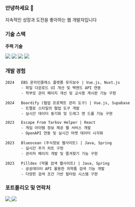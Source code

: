 ### 안녕하세요 👋 
지속적인 성장과 도전을 좋아하는 웹 개발자입니다

### 기술 스택

**주력 기술**
<div>
<img src="https://img.shields.io/badge/JavaScript-F7DF1E?style=for-the-badge&logo=JavaScript&logoColor=black"/>
<img src="https://img.shields.io/badge/Vue.js-4FC08D?style=for-the-badge&logo=vue.js&logoColor=white"/>
<img src="https://img.shields.io/badge/React-61DAFB?style=for-the-badge&logo=react&logoColor=black"/>
<img src="https://img.shields.io/badge/Java-007396?style=for-the-badge&logo=java&logoColor=white"/>
</div>

### 개발 경험
```
2024   EBS 온라인클래스 플랫폼 유지보수 | Vue.js, Nuxt.js
       - 파일 다운로드 UI 개선 및 백엔드 API 연동
       - 학부모 관리 페이지 개선 및 교사용 게시판 기능 구현

2024   Boardify (협업 프로젝트 관리 도구) | Vue.js, Supabase
       - 트렐로 스타일의 협업 도구 개발
       - 실시간 데이터 동기화 및 드래그 앤 드롭 기능 구현

2023   Escape From Tarkov Helper | React
       - 게임 아이템 정보 제공 웹 서비스 개발
       - OpenAPI 연동 및 실시간 마켓 데이터 시각화

2023   Blueocean (주식정보 웹사이트) | Java, Spring
       - 실시간 주가 차트 구현
       - 관리자 페이지 개발 및 즐겨찾기 기능 구현

2023   Pilldex (약물 검색 웹사이트) | Java, Spring
       - 공공데이터 API 활용한 의약품 검색 기능 개발
       - 다양한 검색 조건 기반 필터링 시스템 구현
```

### 포트폴리오 및 연락처
<a href="https://webdesklinker.netlify.app/">
    <img src="https://img.shields.io/badge/포트폴리오-000000?style=for-the-badge&logo=notion&logoColor=white"/>
</a>
<a href="mailto:alsvhtks@naver.com">
    <img src="https://img.shields.io/badge/이메일-EA4335?style=for-the-badge&logo=gmail&logoColor=white"/>
</a>
